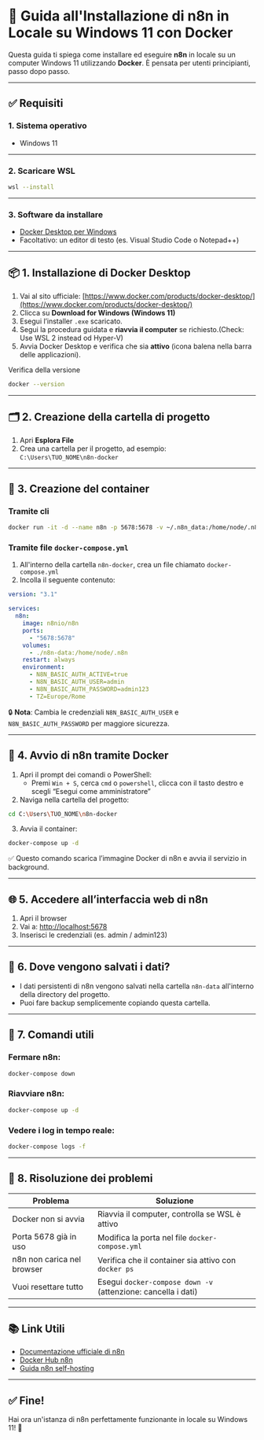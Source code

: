 # 🚀 Guida all'Installazione di n8n in Locale su Windows 11 con Docker

Questa guida ti spiega come installare ed eseguire **n8n** in locale su un computer Windows 11 utilizzando **Docker**. È pensata per utenti principianti, passo dopo passo.

---

## ✅ Requisiti

### 1. Sistema operativo

- Windows 11

---

### 2. Scaricare WSL

```bash
wsl --install
```

---

### 3. Software da installare

- [Docker Desktop per Windows](https://www.docker.com/products/docker-desktop/)
- Facoltativo: un editor di testo (es. Visual Studio Code o Notepad++)

---

## 📦 1. Installazione di Docker Desktop

1. Vai al sito ufficiale: [https://www.docker.com/products/docker-desktop/](https://www.docker.com/products/docker-desktop/)
2. Clicca su **Download for Windows (Windows 11)**
3. Esegui l’installer `.exe` scaricato.
4. Segui la procedura guidata e **riavvia il computer** se richiesto.(Check: Use WSL 2 instead od Hyper-V)
5. Avvia Docker Desktop e verifica che sia **attivo** (icona balena nella barra delle applicazioni).

Verifica della versione

```bash
docker --version
```

---

## 🗂️ 2. Creazione della cartella di progetto

1. Apri **Esplora File**
2. Crea una cartella per il progetto, ad esempio:  
   `C:\Users\TUO_NOME\n8n-docker`

---

## 📝 3. Creazione del container

### Tramite cli

```bash
docker run -it -d --name n8n -p 5678:5678 -v ~/.n8n_data:/home/node/.n8n docker.io/n8nio/n8n
```

### Tramite file `docker-compose.yml`

1. All'interno della cartella `n8n-docker`, crea un file chiamato `docker-compose.yml`
2. Incolla il seguente contenuto:

```yaml
version: "3.1"

services:
  n8n:
    image: n8nio/n8n
    ports:
      - "5678:5678"
    volumes:
      - ./n8n-data:/home/node/.n8n
    restart: always
    environment:
      - N8N_BASIC_AUTH_ACTIVE=true
      - N8N_BASIC_AUTH_USER=admin
      - N8N_BASIC_AUTH_PASSWORD=admin123
      - TZ=Europe/Rome
```

🔒 **Nota**: Cambia le credenziali `N8N_BASIC_AUTH_USER` e `N8N_BASIC_AUTH_PASSWORD` per maggiore sicurezza.

---

## 🔄 4. Avvio di n8n tramite Docker

1. Apri il prompt dei comandi o PowerShell:
   - Premi `Win + S`, cerca `cmd` o `powershell`, clicca con il tasto destro e scegli “Esegui come amministratore”
2. Naviga nella cartella del progetto:

```bash
cd C:\Users\TUO_NOME\n8n-docker
```

3. Avvia il container:

```bash
docker-compose up -d
```

✅ Questo comando scarica l’immagine Docker di n8n e avvia il servizio in background.

---

## 🌐 5. Accedere all’interfaccia web di n8n

1. Apri il browser
2. Vai a: [http://localhost:5678](http://localhost:5678)
3. Inserisci le credenziali (es. admin / admin123)

---

## 📁 6. Dove vengono salvati i dati?

- I dati persistenti di n8n vengono salvati nella cartella `n8n-data` all'interno della directory del progetto.
- Puoi fare backup semplicemente copiando questa cartella.

---

## 🛑 7. Comandi utili

### Fermare n8n:

```bash
docker-compose down
```

### Riavviare n8n:

```bash
docker-compose up -d
```

### Vedere i log in tempo reale:

```bash
docker-compose logs -f
```

---

## 🔧 8. Risoluzione dei problemi

| Problema                           | Soluzione                                                               |
|------------------------------------|-------------------------------------------------------------------------|
| Docker non si avvia               | Riavvia il computer, controlla se WSL è attivo                          |
| Porta 5678 già in uso             | Modifica la porta nel file `docker-compose.yml`                         |
| n8n non carica nel browser        | Verifica che il container sia attivo con `docker ps`                    |
| Vuoi resettare tutto              | Esegui `docker-compose down -v` (attenzione: cancella i dati)          |

---

## 📚 Link Utili

- [Documentazione ufficiale di n8n](https://docs.n8n.io)
- [Docker Hub n8n](https://hub.docker.com/r/n8nio/n8n)
- [Guida n8n self-hosting](https://docs.n8n.io/hosting/)

---

## ✅ Fine!

Hai ora un'istanza di n8n perfettamente funzionante in locale su Windows 11! 🎉
